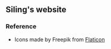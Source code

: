 ## Siling's website


### Reference 
- Icons made by Freepik from [Flaticon](https://www.flaticon.com/free-icon/baker_817382)
